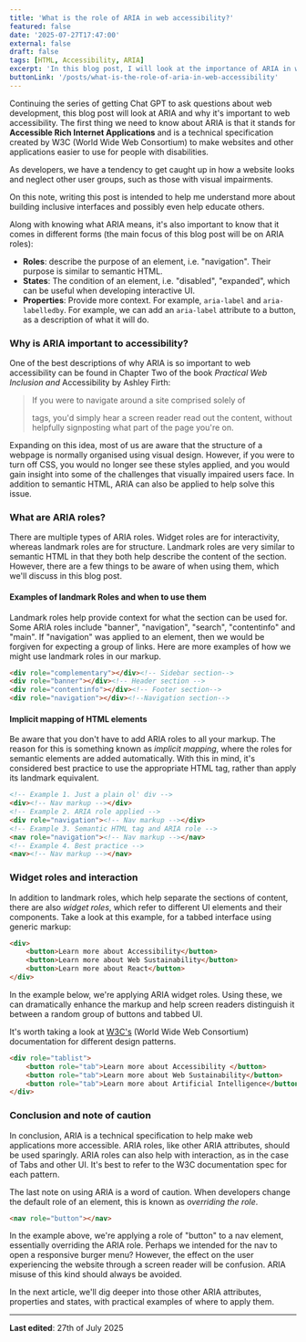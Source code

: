 ```yaml
---
title: 'What is the role of ARIA in web accessibility?'
featured: false
date: '2025-07-27T17:47:00'
external: false
draft: false
tags: [HTML, Accessibility, ARIA]
excerpt: 'In this blog post, I will look at the importance of ARIA in web accessibility with a focus on ARIA roles.'
buttonLink: '/posts/what-is-the-role-of-aria-in-web-accessibility'
---
```


Continuing the series of getting Chat GPT to ask questions about web development, this blog post will look at ARIA and why it's important to web accessibility. The first thing we need to know about ARIA is that it stands for **Accessible Rich Internet Applications** and is a technical specification created by W3C (World Wide Web Consortium) to make websites and other applications easier to use for people with disabilities.

As developers, we have a tendency to get caught up in how a website looks and neglect other user groups, such as those with visual impairments. 

On this note, writing this post is intended to help me understand more about building inclusive interfaces and possibly even help educate others. 

Along with knowing what ARIA means, it's also important to know that it comes in different forms (the main focus of this blog post will be on ARIA roles): 

- **Roles**: describe the purpose of an element, i.e. "navigation". Their purpose is similar to semantic HTML. 
- **States**: The condition of an element, i.e. "disabled", "expanded", which can be useful when developing interactive UI. 
- **Properties**: Provide more context. For example, `aria-label` and `aria-labelledby`. For example, we can add an `aria-label` attribute to a button, as a description of what it will do. 

### Why is ARIA important to accessibility?

One of the best descriptions of why ARIA is so important to web accessibility can be found in Chapter Two of the book *Practical Web Inclusion and* Accessibility by Ashley Firth:

> If you were to navigate around a site comprised solely of <div> tags, you'd simply hear a screen reader read out the content, without helpfully signposting what part of the page you're on.

Expanding on this idea, most of us are aware that the structure of a webpage is normally organised using visual design. However, if you were to turn off CSS, you would no longer see these styles applied, and you would gain insight into some of the challenges that visually impaired users face. In addition to semantic HTML, ARIA can also be applied to help solve this issue. 

### What are ARIA roles?

There are multiple types of ARIA roles. Widget roles are for interactivity, whereas landmark roles are for structure. Landmark roles are very similar to semantic HTML in that they both help describe the content of the section. However, there are a few things to be aware of when using them, which we'll discuss in this blog post.  

#### Examples of landmark Roles and when to use them

Landmark roles help provide context for what the section can be used for. Some ARIA roles include "banner", "navigation", "search", "contentinfo" and "main". If "navigation" was applied to an element, then we would be forgiven for expecting a group of links. Here are more examples of how we might use landmark roles in our markup. 

```html
<div role="complementary"></div><!-- Sidebar section-->
<div role="banner"></div><!-- Header section -->
<div role="contentinfo"></div><!-- Footer section-->
<div role="navigation"></div><!--Navigation section-->
```

#### Implicit mapping of HTML elements

Be aware that you don't have to add ARIA roles to all your markup. The reason for this is something known as *implicit mapping*, where the roles for semantic elements are added automatically. With this in mind, it's considered best practice to use the appropriate HTML tag, rather than apply its landmark equivalent. 

```html
<!-- Example 1. Just a plain ol' div -->
<div><!-- Nav markup --></div>
<!-- Example 2. ARIA role applied -->
<div role="navigation"><!-- Nav markup --></div>
<!-- Example 3. Semantic HTML tag and ARIA role -->
<nav role="navigation"><!-- Nav markup --></nav>
<!-- Example 4. Best practice -->
<nav><!-- Nav markup --></nav>
```

### Widget roles and interaction

In addition to landmark roles, which help separate the sections of content, there are also *widget roles*, which refer to different UI elements and their components. Take a look at this example, for a tabbed interface using generic markup:

```html
<div>
	<button>Learn more about Accessibility</button>
	<button>Learn more about Web Sustainability</button>
	<button>Learn more about React</button>
</div>
```

In the example below, we're applying ARIA widget roles. Using these, we can dramatically enhance the markup and help screen readers distinguish it between a random group of buttons and tabbed UI. 

It's worth taking a look at [W3C's](https://www.w3.org/WAI/ARIA/apg/patterns/tabs/) (World Wide Web Consortium) documentation for different design patterns. 

```html
<div role="tablist">
	<button role="tab">Learn more about Accessibility </button>
	<button role="tab">Learn more about Web Sustainability</button>
	<button role="tab">Learn more about Artificial Intelligence</button>
</div>
```

### Conclusion and note of caution 

In conclusion, ARIA is a technical specification to help make web applications more accessible. ARIA roles, like other ARIA attributes, should be used sparingly. ARIA roles can also help with interaction, as in the case of Tabs and other UI. It's best to refer to the W3C documentation spec for each pattern.

The last note on using ARIA is a word of caution. When developers change the default role of an element, this is known as *overriding the role*. 

```html
<nav role="button"></nav>
```

In the example above, we're applying a role of "button" to a nav element, essentially overriding the ARIA role. Perhaps we intended for the nav to open a responsive burger menu? However, the effect on the user experiencing the website through a screen reader will be confusion. ARIA misuse of this kind should always be avoided. 

In the next article, we'll dig deeper into those other ARIA attributes, properties and states, with practical examples of where to apply them. 

---
**Last edited**: 27th of July 2025